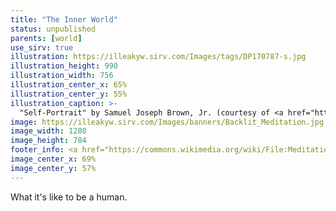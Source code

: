 ```yaml
---
title: "The Inner World"
status: unpublished
parents: [world]
use_sirv: true
illustration: https://illeakyw.sirv.com/Images/tags/DP170787-s.jpg
illustration_height: 990
illustration_width: 756
illustration_center_x: 65%
illustration_center_y: 55%
illustration_caption: >-
  "Self-Portrait" by Samuel Joseph Brown, Jr. (courtesy of <a href="https://www.metmuseum.org/art/collection/search/488109">The Met</a>)
image: https://illeakyw.sirv.com/Images/banners/Backlit_Meditation.jpg
image_width: 1280
image_height: 784
footer_info: <a href="https://commons.wikimedia.org/wiki/File:Meditation_(17017427243).jpg">Moyan Brenn</a>, <a href="https://creativecommons.org/licenses/by/2.0">CC BY 2.0</a>
image_center_x: 69%
image_center_y: 57%
---
```


What it's like to be a human.
